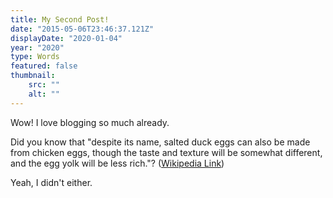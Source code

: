 ```yaml
---
title: My Second Post!
date: "2015-05-06T23:46:37.121Z"
displayDate: "2020-01-04"
year: "2020"
type: Words
featured: false
thumbnail:
    src: ""
    alt: ""
---
```


Wow! I love blogging so much already.

Did you know that "despite its name, salted duck eggs can also be made from
chicken eggs, though the taste and texture will be somewhat different, and the
egg yolk will be less rich."?
([Wikipedia Link](https://en.wikipedia.org/wiki/Salted_duck_egg))

Yeah, I didn't either.
